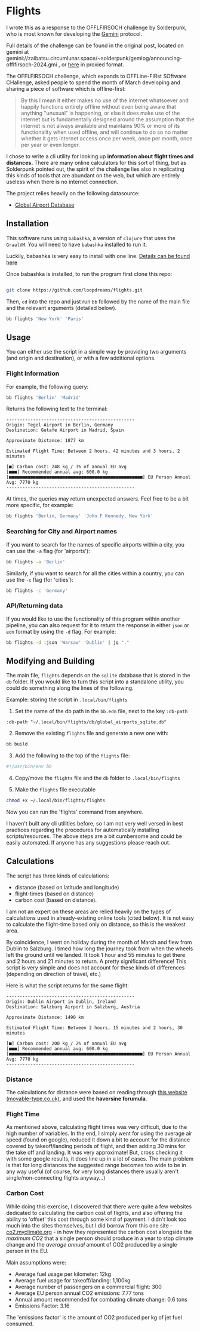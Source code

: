 # Flights

I wrote this as a response to the OFFLFIRSOCH challenge by Solderpunk, who is most known for developing the [Gemini](https://geminiprotocol.net/) protocol.

Full details of the challenge can be found in the original post, located on gemini at gemini://zaibatsu.circumlunar.space/~solderpunk/gemlog/announcing-offlfirsoch-2024.gmi , or [here](https://geminiproxy.p.projectsegfau.lt/gemini/zaibatsu.circumlunar.space/~solderpunk/gemlog/announcing-offlfirsoch-2024.gmi) in proxied format.

The OFFLFIRSOCH challenge, which expands to OFFLine-FIRst SOftware CHallenge, asked people to spend the month of March developing and sharing a piece of software which is offline-first:

> By this I mean it either makes no use of the internet whatsoever and happily functions entirely offline without even being aware that anything "unusual" is happening, or else it does make use of the internet but is fundamentally designed around the assumption that the internet is not always available and maintains 90% or more of its functionality when used offline, and will continue to do so no matter whether it gets internet access once per week, once per month, once per year or even longer.

I chose to write a cli utility for looking up **information about flight times and distances.** There are many online calculators for this sort of thing, but as Solderpunk pointed out, the spirit of the challenge lies also in replicating this kinds of tools that are abundant on the web, but which are entirely useless when there is no internet connection.

The project relies heavily on the following datasource:

- [Global Airport Database](https://www.partow.net/miscellaneous/airportdatabase/)

## Installation

This software runs using `babashka`, a version of `clojure` that uses the `GraalVM`. You will need to have `babashka` installed to run it.

Luckily, babashka is very easy to install with one line. [Details can be found here](https://github.com/babashka/babashka?tab=readme-ov-file#quickstart)

Once babashka is installed, to run the program first clone this repo:

``` sh

git clone https://github.com/loopdreams/flights.git

```

Then, `cd` into the repo and  just run `bb` followed by the name of the main file and the relevant arguments (detailed below).

``` sh
bb flights 'New York' 'Paris'
```

## Usage

You can either use the script in a simple way by providing two arguments (and origin and destination), or with a few additional options.

### Flight Information
For example, the following query:

``` sh
bb flights 'Berlin' 'Madrid'
```

Returns the following text to the terminal:

``` text
------------------------------------------------
Origin: Tegel Airport in Berlin, Germany
Destination: Getafe Airport in Madrid, Spain

Approximate Distance: 1877 km

Estimated Flight Time: Between 2 hours, 42 minutes and 3 hours, 2 minutes

[■] Carbon cost: 248 kg / 3% of annual EU avg
[■■■] Recommended annual avg: 600.0 kg
[■■■■■■■■■■■■■■■■■■■■■■■■■■■■■■■■■■■■■■■■■■■■■■■■■■] EU Person Annual Avg: 7770 kg
------------------------------------------------
```

At times, the queries may return unexpected answers. Feel free to be a bit more specific, for example:

``` sh
bb flights 'Berlin, Germany' 'John F Kennedy, New York'
```


### Searching for City and Airport names

If you want to search for the names of specific airports within a city, you can use the `-a` flag (for 'airports'):

``` sh
bb flights -a 'Berlin'
```

Similarly, if you want to search for all the cities within a country, you can use the `-c` flag (for 'cities'):

``` sh
bb flights -c 'Germany'
```

### API/Returning data

If you would like to use the functionality of this program within another pipeline, you can also request for it to return the response in either `json` or `edn` format by using the `-d` flag. For example:

``` sh
bb flights -d :json 'Warsaw' 'Dublin' | jq "."
```

## Modifying and Building

The main file, `flights` depends on the `sqlite` database that is stored in the `db` folder. If you would like to turn this script into a standalone utility, you could do something along the lines of the following.

Example: storing the script in `.local/bin/flights`

1. Set the name of the db path in the `bb.edn` file, next to the key `:db-path`

``` edn
:db-path "~/.local/bin/flights/db/global_airports_sqlite.db"
```

2. Remove the existing `flights` file and generate a new one with:

``` sh
bb build
```

3. Add the following to the top of the `flights` file:

``` sh
#!/usr/bin/env bb
```

4. Copy/move the `flights` file and the `db` folder to `.local/bin/flights`

5. Make the `flights` file executable 

``` sh
chmod +x ~/.local/bin/flights/flights
```

Now you can run the 'flights' command from anywhere. 

I haven't built any cli utilities before, so I am not very well versed in best practices regarding the procedures for automatically installing scripts/resources. The above steps are a bit cumbersome and could be easily automated. If anyone has any suggestions please reach out.

## Calculations

The script has three kinds of calculations:

- distance (based on latitude and longitude)
- flight-times (based on distance) 
- carbon cost (based on distance). 

I am not an expert on these areas are relied heavily on the types of calculations used in already-existing online tools (cited below). It is not easy to calculate the flight-time based only on distance, so this is the weakest area. 

By coincidence, I went on holiday during the month of March and flew from Dublin to Salzburg. I timed how long the journey took from when the wheels left the ground until we landed. It took 1 hour and 55 minutes to get there and 2 hours and 21 minutes to return. A pretty significant difference! This script is very simple and does not account for these kinds of differences (depending on direction of travel, etc.)

Here is what the script returns for the same flight:

``` text
------------------------------------------------
Origin: Dublin Airport in Dublin, Ireland
Destination: Salzburg Airport in Salzburg, Austria

Approximate Distance: 1490 km

Estimated Flight Time: Between 2 hours, 15 minutes and 2 hours, 30 minutes

[■] Carbon cost: 200 kg / 2% of annual EU avg
[■■■] Recommended annual avg: 600.0 kg
[■■■■■■■■■■■■■■■■■■■■■■■■■■■■■■■■■■■■■■■■■■■■■■■■■■] EU Person Annual Avg: 7770 kg
------------------------------------------------
```

### Distance

The calculations for distance were based on reading through [this website (movable-type.co.uk)](https://www.movable-type.co.uk/scripts/latlong.html), and used the **haversine forumula**.

### Flight Time 

As mentioned above, calculating flight times was very difficult, due to the high number of variables. In the end, I simply went for using the average air speed (found on google), reduced it down a bit to account for the distance covered by takeoff/landing periods of flight, and then adding 30 mins for the take off and landing. It was very approximate! But, cross checking it with some google results, it does line up in a lot of cases. The main problem is that for long distances the suggested range becomes too wide to be in any way useful (of course, for very long distances there usually aren't single/non-connecting flights anyway...)

### Carbon Cost

While doing this exercise, I discovered that there were quite a few websites dedicated to calculating the carbon cost of flights, and also offering the ability to 'offset' this cost through some kind of payment. I didn't look too much into the sites themselves, but I did borrow from this one site - [co2.myclimate.org](https://co2.myclimate.org/en/flight_calculators/new) - in how they represented the carbon cost alongside the *maximum CO2* that a single person should produce in a year to stop climate change and the *average annual* amount of CO2 produced by a single person in the EU.

Main assumptions were:

- Average fuel usage per kilometer: 12kg
- Average fuel usage for takeoff/landing: 1,100kg
- Average number of passengers on a commercial flight: 300
- Average EU person annual CO2 emissions: 7.77 tons
- Annual amount recommended for combating climate change: 0.6 tons
- Emissions Factor: 3.16

The 'emissions factor' is the amount of CO2 produced per kg of jet fuel consumed.


